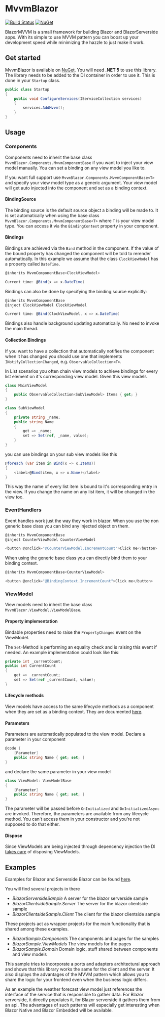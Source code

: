 MvvmBlazor
================
[![Build Status](https://img.shields.io/endpoint.svg?url=https%3A%2F%2Factions-badge.atrox.dev%2Fchris579%2FMvvmBlazor%2Fbadge&style=flat-square)](https://github.com/chris579/MvvmBlazor/actions)
[![NuGet](https://img.shields.io/nuget/v/MvvmBlazor.svg?style=flat-square)](https://www.nuget.org/packages/MvvmBlazor)

BlazorMVVM is a small framework for building Blazor and BlazorServerside apps. With its simple to use MVVM pattern you
can boost up your development speed while minimizing the hazzle to just make it work.

## Get started

MvvmBlazor is available on [NuGet](https://www.nuget.org/packages/MvvmBlazor). You will need **.NET 5** to use this
library. The library needs to be added to the DI container in order to use it. This is done in your `Startup` class.

```csharp
public class Startup
{
    public void ConfigureServices(IServiceCollection services)
    {
        services.AddMvvm();
    }
}
```

## Usage

### Components

Components need to inherit the base class `MvvmBlazor.Components.MvvmComponentBase` if you want to inject your view
model manually. You can set a binding on any view model you like to.

If you want full support use `MvvmBlazor.Components.MvvmComponentBase<T>` and specify your view model type as a generic
argument. Your view model will get auto injected into the component and set as a binding context.

#### BindingSource

The binding source is the default source object a binding will be made to. It is set automatically when using the base
class `MvvmBlazor.Components.MvvmComponentBase<T>` where `T` is your view model type. You can access it via
the `BindingContext` property in your component.

#### Bindings

Bindings are achieved via the `Bind` method in the component. If the value of the bound property has changed the
component will be told to rerender automatically. In this example we assume that the class `ClockViewModel` has a
property called `DateTime`.

```csharp
@inherits MvvmComponentBase<ClockViewModel>

Current time: @Bind(x => x.DateTime)
```

Bindings can also be done by specifying the binding source explicitly:

```csharp
@inherits MvvmComponentBase
@inject ClockViewModel ClockViewModel

Current time: @Bind(ClockViewModel, x => x.DateTime)
```

Bindings also handle background updating automatically. No need to invoke the main thread.

#### Collection Bindings

If you want to have a collection that automatically notifies the component when it has changed you should use one that
implements `INotifyCollectionChanged`, e.g. `ObservableCollection<T>`.

In List scenarios you often chain view models to achieve bindings for every list element on it's corresponding view
model. Given this view models

```csharp
class MainViewModel
{
    public ObservableCollection<SubViewModel> Items { get; }
}

class SubViewModel
{
    private string _name;
    public string Name
    {
        get => _name;
        set => Set(ref, _name, value);
    }
}
```

you can use bindings on your sub view models like this

```csharp
@foreach (var item in Bind(x => x.Items))
{
    <label>@Bind(item, x => x.Name)</label>
}
```

This way the name of every list item is bound to it's corresponding entry in the view. If you change the name on any
list item, it will be changed in the view too.

### EventHandlers

Event handles work just the way they work in blazor. When you use the non generic base class you can bind any injected
object on them.

```csharp
@inherits MvvmComponentBase
@inject CounterViewModel CounterViewModel

<button @onclick="@CounterViewModel.IncrementCount">Click me</button>
```

When using the generic base class you can directly bind them to your binding context.

```csharp
@inherits MvvmComponentBase<CounterViewModel>

<button @onclick="@BindingContext.IncrementCount">Click me</button>
```

### ViewModel

View models need to inherit the base class `MvvmBlazor.ViewModel.ViewModelBase`.

#### Property implementation

Bindable properties need to raise the `PropertyChanged` event on the ViewModel.

The `Set`-Method is performing an equality check and is raising this event if needed. An example implementation could
look like this:

```csharp
private int _currentCount;
public int CurrentCount
{
    get => _currentCount;
    set => Set(ref _currentCount, value);
}
```

#### Lifecycle methods

View models have access to the same lifecycle methods as a component when they are set as a binding context. They are
documented [here](https://docs.microsoft.com/en-us/aspnet/core/blazor/components?view=aspnetcore-3.0#lifecycle-methods).

#### Parameters

Parameters are automatically populated to the view model. Declare a parameter in your component

```csharp
@code {
    [Parameter]
    public string Name { get; set; }
}
```

and declare the same parameter in your view model

```csharp
class ViewModel: ViewModelBase
{
    [Parameter]
    public string Name { get; set; }
}
```

The parameter will be passed before `OnInitialized` and `OnInitializedAsync` are invoked. Therefore, the parameters are
available from any lifecycle method. You can't access them in your constructor and you're not supposed to do that
either.

#### Dispose

Since ViewModels are being injected through depencency injection the
DI [takes care](https://docs.microsoft.com/en-us/aspnet/core/fundamentals/dependency-injection?view=aspnetcore-5.0#disposal-of-services)
of disposing ViewModels.

## Examples

Examples for Blazor and Serverside Blazor can be
found [here](https://github.com/chris579/MvvmBlazor/tree/master/samples).

You will find several projects in there

- *BlazorServersideSample*
  A server for the blazor serverside sample
- *BlazorClientsideSample.Server*
  The server for the blazor clientside sample
- *BlazorClientsideSample.Client*
  The client for the blazor clientside sample

These projects act as wrapper projects for the main functionality that is shared among these examples.

- *BlazorSample.Components*
  The components and pages for the samples
- *BlazorSample.ViewModels*
  The view models for the pages
- *BlazorSample.Domain*
  Domain logic, stuff shared between components and view models

This sample tries to incorporate a ports and adapters architectural approach and shows that this library works the same
for the client and the server. It also displays the advantages of the MVVM pattern which allows you to share the logic
for your frontend even when the business logic differs.

As an example the weather forecast view model just references the interface of the service that is responsible to gather
data. For Blazor serverside, it directly populates it, for Blazor serverside it gathers them from an api. The advantages
of such patterns will especially get interesting when Blazor Native and Blazor Embedded will be available.

